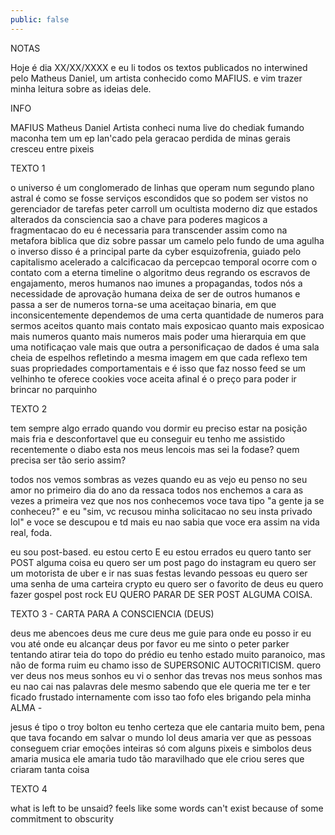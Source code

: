 ```yaml
---
public: false
---
```


NOTAS

Hoje é dia XX/XX/XXXX e eu li todos os textos publicados no interwined pelo Matheus Daniel, um artista conhecido como MAFIUS.
e vim trazer minha leitura sobre as ideias dele.

INFO

MAFIUS
Matheus Daniel
Artista
conheci numa live do chediak fumando maconha
tem um ep lan'cado pela geracao perdida de minas gerais
cresceu entre pixeis

TEXTO 1

o universo é um conglomerado de linhas que operam num segundo plano astral
é como se fosse serviços escondidos que so podem ser vistos no gerenciador de tarefas
peter carroll um ocultista moderno diz que estados alterados da consciencia sao a chave para poderes magicos
a fragmentacao do eu é necessaria para transcender
assim como na metafora biblica que diz sobre passar um camelo pelo fundo de uma agulha
o inverso disso é a principal parte da cyber esquizofrenia, guiado pelo capitalismo acelerado
a calcificacao da percepcao temporal ocorre com o contato com a eterna timeline
o algoritmo deus regrando os escravos de engajamento, meros humanos nao imunes a propagandas, todos nós
a necessidade de aprovação humana deixa de ser de outros humanos e passa a ser de numeros
torna-se uma aceitaçao binaria, em que inconsicentemente dependemos de uma certa quantidade de numeros para sermos aceitos
quanto mais contato mais exposicao
quanto mais exposicao mais numeros
quanto mais numeros mais poder
uma hierarquia em que uma notificaçao vale mais que outra
a personificaçao de dados é uma sala cheia de espelhos refletindo a mesma imagem
em que cada reflexo tem suas propriedades comportamentais
e é isso que faz nosso feed
se um velhinho te oferece cookies voce aceita afinal é o preço para poder ir brincar no parquinho

TEXTO 2

tem sempre algo errado quando vou dormir
eu preciso estar na posição mais fria e desconfortavel que eu conseguir
eu tenho me assistido recentemente
o diabo esta nos meus lencois
mas sei la fodase? quem precisa ser tão serio assim?

todos nos vemos sombras as vezes
quando eu as vejo eu penso no seu amor no primeiro dia do ano da ressaca
todos nos enchemos a cara as vezes
a primeira vez que nos nos conhecemos voce tava tipo
"a gente ja se conheceu?"
e eu
"sim, vc recusou minha solicitacao no seu insta privado lol"
e voce se descupou e td mais
eu nao sabia que voce era assim na vida real, foda.

eu sou post-based.
eu estou certo E eu estou errados
eu quero tanto ser POST alguma coisa
eu quero ser um post pago do instagram
eu quero ser um motorista de uber e ir nas suas festas levando pessoas
eu quero ser uma senha de uma carteira crypto
eu quero ser o favorito de deus
eu quero fazer gospel post rock
EU QUERO PARAR DE SER POST ALGUMA COISA.

TEXTO 3 - CARTA PARA A CONSCIENCIA (DEUS)

deus me abencoes
deus me cure
deus me guie para onde eu posso ir
eu vou até onde eu alcançar
deus por favor eu me sinto o peter parker tentando atirar teia do topo do prédio
eu tenho estado muito paranoico, mas não de forma ruim
eu chamo isso de SUPERSONIC AUTOCRITICISM.
quero ver deus nos meus sonhos
eu vi o senhor das trevas nos meus sonhos
mas eu nao cai nas palavras dele
mesmo sabendo que ele queria me ter e ter ficado frustado internamente com isso
tao fofo eles brigando pela minha ALMA _-_

jesus é tipo o troy bolton
eu tenho certeza que ele cantaria muito bem, pena que tava focando em salvar o mundo lol
deus amaria ver que as pessoas conseguem criar emoções inteiras só com alguns pixeis e simbolos
deus amaria musica ele amaria tudo
tão maravilhado que ele criou seres que criaram tanta coisa

TEXTO 4

what is left to be unsaid?
feels like
some words can't exist
because of some commitment
to obscurity
